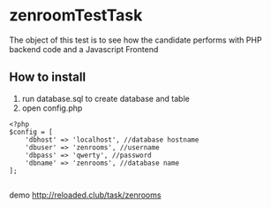 # zenroomTestTask
The object of this test is to see how the candidate performs with PHP backend code and a Javascript Frontend
## How to install
1. run database.sql to create database and table
2. open config.php
```
<?php 
$config = [
	'dbhost' => 'localhost', //database hostname
	'dbuser' => 'zenrooms', //username
	'dbpass' => 'qwerty', //password
	'dbname' => 'zenrooms', //database name
];


```

demo http://reloaded.club/task/zenrooms